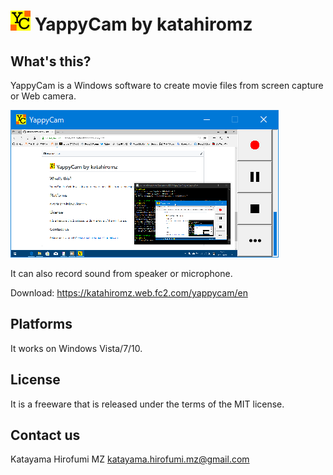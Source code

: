 # ![](images/YappyCam.png "") YappyCam by katahiromz

## What's this?

YappyCam is a Windows software to create movie files from screen capture or Web camera.

![Screenshot](images/screenshot.png "Screenshot")

It can also record sound from speaker or microphone.

Download: https://katahiromz.web.fc2.com/yappycam/en

## Platforms

It works on Windows Vista/7/10.

## License

It is a freeware that is released under the terms of the MIT license.

## Contact us

Katayama Hirofumi MZ
katayama.hirofumi.mz@gmail.com
